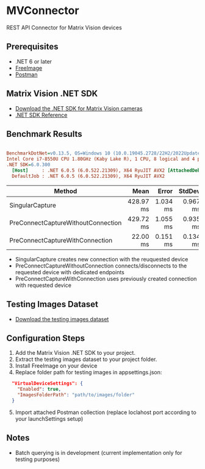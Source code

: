 # MVConnector
REST API Connector for Matrix Vision devices

## Prerequisites
- .NET 6 or later
- [FreeImage](https://freeimage.sourceforge.io/index.html)
- [Postman](https://www.postman.com/)

## Matrix Vision .NET SDK
- [Download the .NET SDK for Matrix Vision cameras](https://www.matrix-vision.com/en/product-line/software/mvimpact-acquire-sdk)
- [.NET SDK Reference](https://www.matrix-vision.com/manuals/SDK_NET/)

## Benchmark Results
``` ini

BenchmarkDotNet=v0.13.5, OS=Windows 10 (10.0.19045.2728/22H2/2022Update)
Intel Core i7-8550U CPU 1.80GHz (Kaby Lake R), 1 CPU, 8 logical and 4 physical cores
.NET SDK=6.0.300
  [Host]     : .NET 6.0.5 (6.0.522.21309), X64 RyuJIT AVX2 [AttachedDebugger]
  DefaultJob : .NET 6.0.5 (6.0.522.21309), X64 RyuJIT AVX2

```
|                             Method |      Mean |    Error |   StdDev | Allocated |
|----------------------------------- |----------:|---------:|---------:|----------:|
|                    SingularCapture | 428.97 ms | 1.034 ms | 0.967 ms | 147.52 KB |
| PreConnectCaptureWithoutConnection | 429.72 ms | 1.055 ms | 0.935 ms | 147.63 KB |
|    PreConnectCaptureWithConnection |  22.00 ms | 0.151 ms | 0.134 ms |  112.6 KB |

- SingularCapture creates new connection with the reuquested device
- PreConnectCaptureWithoutConnection connects/disconnects to the requested device with dedicated endpoints
- PreConnectCaptureWithConnection uses previously created connection with requested device

## Testing Images Dataset
- [Download the testing images dataset](https://www.kaggle.com/datasets/intelecai/car-segmentation)

## Configuration Steps
1. Add the Matrix Vision .NET SDK to your project.
2. Extract the testing images dataset to your project folder.
3. Install FreeImage on your device
4. Replace folder path for testing images in appsettings.json:
```json
  "VirtualDeviceSettings": {
    "Enabled": true,
    "ImagesFolderPath": "path/to/images/folder"
  }
```
5. Import attached Postman collection (replace loclahost port according to your launchSettings setup)

## Notes
- Batch querying is in development (current implementation only for testing purposes)
